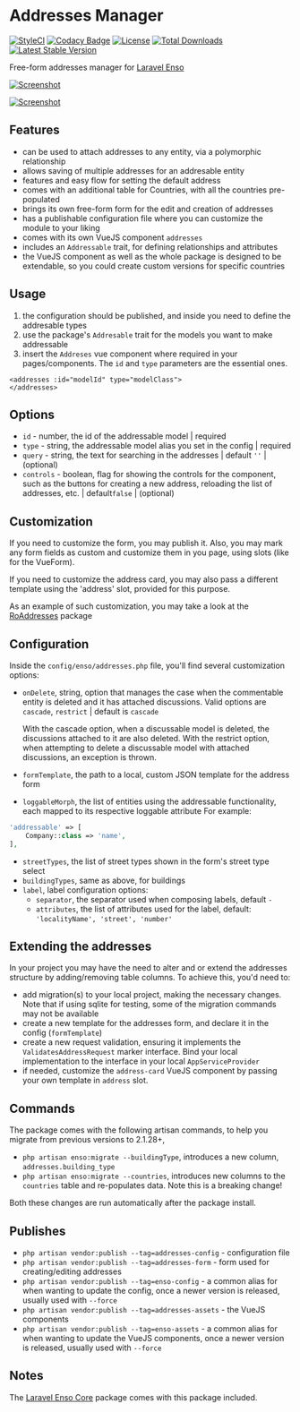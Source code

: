 # Addresses Manager
[![StyleCI](https://styleci.io/repos/113445673/shield?branch=master)](https://styleci.io/repos/113445673)
[![Codacy Badge](https://api.codacy.com/project/badge/Grade/1bd97370791b452f977c70e9ae39c72c)](https://www.codacy.com/app/mihai-ocneanu/AddressesManager?utm_source=github.com&amp;utm_medium=referral&amp;utm_content=laravel-enso/AddressesManager&amp;utm_campaign=Badge_Grade)
[![License](https://poser.pugx.org/laravel-enso/addressesmanager/license)](https://packagist.org/packages/laravel-enso/addressesmanager)
[![Total Downloads](https://poser.pugx.org/laravel-enso/addressesmanager/downloads)](https://packagist.org/packages/laravel-enso/addressesmanager)
[![Latest Stable Version](https://poser.pugx.org/laravel-enso/addressesmanager/version)](https://packagist.org/packages/laravel-enso/addressesmanager)

Free-form addresses manager for [Laravel Enso](https://github.com/laravel-enso/Enso)

[![Screenshot](https://laravel-enso.github.io/addressesmanager/screenshots/bulma_041_thumb.png)](https://laravel-enso.github.io/addressesmanager/screenshots/bulma_041.png)

[![Screenshot](https://laravel-enso.github.io/addressesmanager/screenshots/bulma_042_thumb.png)](https://laravel-enso.github.io/addressesmanager/screenshots/bulma_042.png)

## Features

- can be used to attach addresses to any entity, via a polymorphic relationship
- allows saving of multiple addresses for an addresable entity
- features and easy flow for setting the default address 
- comes with an additional table for Countries, with all the countries pre-populated
- brings its own free-form form for the edit and creation of addresses
- has a publishable configuration file where you can customize the module to your liking
- comes with its own VueJS component `addresses` 
- includes an `Addressable` trait, for defining relationships and attributes
- the VueJS component as well as the whole package is designed to be extendable, 
so you could create custom versions for specific countries

## Usage
1. the configuration should be published, and inside you need to define the addresable types
2. use the package's `Addresable` trait for the models you want to make addressable
3. insert the `Addreses` vue component where required in your pages/components. The `id` and `type` parameters are 
the essential ones.

```vue
<addresses :id="modelId" type="modelClass">
</addresses>
```

## Options

- `id` - number, the id of the addressable model | required
- `type` - string, the addressable model alias you set in the config | required
- `query` - string, the text for searching in the addresses | default `''` | (optional)
- `controls` - boolean, flag for showing the controls for the component, such as the buttons for creating a new address, 
reloading the list of addresses, etc. | default`false` | (optional)

## Customization

If you need to customize the form, you may publish it. Also, you may mark any form fields as custom
and customize them in you page, using slots (like for the VueForm). 

If you need to customize the address card, you may also pass a different template using the 'address' slot, 
provided for this purpose.

As an example of such customization, you may take a look at the 
[RoAddresses](https://github.com/laravel-enso/RoAddresses) package

## Configuration
Inside the `config/enso/addresses.php` file, you'll find several customization options:
- `onDelete`, string, option that manages the case when the commentable entity is deleted and it has attached discussions.
Valid options are `cascade`, `restrict` | default is `cascade`

    With the cascade option, when a discussable model is deleted, the discussions attached to it are also deleted. 
    With the restrict option,  when attempting to delete a discussable model with attached discussions, an exception is thrown.
- `formTemplate`, the path to a local, custom JSON template for the address form 
- `loggableMorph`, the list of entities using the addressable functionality, each mapped to its respective loggable attribute
For example: 
```php
'addressable' => [
    Company::class => 'name',
],
```
- `streetTypes`, the list of street types shown in the form's street type select
- `buildingTypes`, same as above, for buildings
- `label`, label configuration options:
    - `separator`, the separator used when composing labels, default `-`
    - `attributes`, the list of attributes used for the label, default: `'localityName', 'street', 'number'`

## Extending the addresses
In your project you may have the need to alter and or extend the addresses structure by adding/removing table columns.
To achieve this, you'd need to:
- add migration(s) to your local project, making the necessary changes. Note that if using sqlite for testing, 
some of the migration commands may not be available
- create a new template for the addresses form, and declare it in the config (`formTemplate`)
- create a new request validation, ensuring it implements the `ValidatesAddressRequest` marker interface. 
Bind your local implementation to the interface in your local `AppServiceProvider`
- if needed, customize the `address-card` VueJS component by passing your own template in `address` slot.  

## Commands
The package comes with the following artisan commands, to help you migrate from previous versions to 2.1.28+, 
- `php artisan enso:migrate --buildingType`, introduces a new column, `addresses.building_type`
- `php artisan enso:migrate --countries`, introduces new columns to the `countries` table and re-populates data. 
Note this is a breaking change!

Both these changes are run automatically after the package install. 

## Publishes
- `php artisan vendor:publish --tag=addresses-config` - configuration file
- `php artisan vendor:publish --tag=addresses-form` - form used for creating/editing addresses
- `php artisan vendor:publish --tag=enso-config` - a common alias for when wanting to update the config,
once a newer version is released, usually used with `--force`
- `php artisan vendor:publish --tag=addresses-assets` - the VueJS components
- `php artisan vendor:publish --tag=enso-assets` - a common alias for when wanting to update the VueJS components,
once a newer version is released, usually used with `--force`
 
## Notes

The [Laravel Enso Core](https://github.com/laravel-enso/Core) package comes with this package included.
